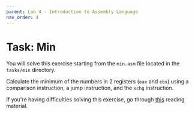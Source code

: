```yaml
---
parent: Lab 4 - Introduction to Assembly Language
nav_order: 4
---
```


# Task: Min

You will solve this exercise starting from the `min.asm` file located in the `tasks/min` directory.

Calculate the minimum of the numbers in 2 registers (`eax` and `ebx`) using a comparison instruction, a jump instruction, and the `xchg` instruction.

If you're having difficulties solving this exercise, go through [this](../../reading/x86-architecture-family.md) reading material.
